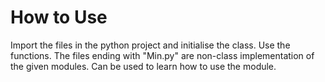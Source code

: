 # How to Use
Import the files in the python project and initialise the class. Use the functions.
The files ending with "Min.py" are non-class implementation of the given modules. Can be used to learn how to use the module.
